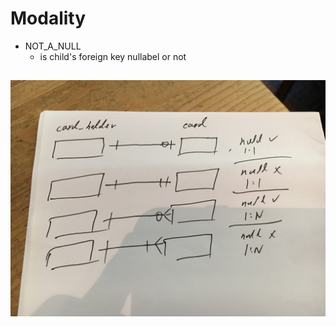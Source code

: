 # Modality
* NOT_A_NULL
    * is child's foreign key nullabel or not

##
<img src="./assets/modality.jpg" />
